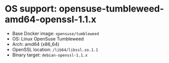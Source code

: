 # OS support: opensuse-tumbleweed-amd64-openssl-1.1.x

- Base Docker image: `opensuse/tumbleweed`
- OS: Linux OpenSuse Tumbleweed
- Arch: amd64 (x86_64)
- OpenSSL location: `/lib64/libssl.so.1.1`
- Binary target: `debian-openssl-1.1.x`
